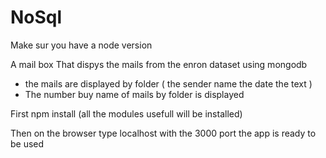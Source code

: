 # NoSql
Make sur you have a node version

A mail box
That dispys the mails from the enron dataset using mongodb

- the mails are displayed  by  folder  (
     the sender name
     the date
     the text
  )
- The number buy name of mails by folder is displayed




First
npm install (all the modules usefull will be installed)

Then on the browser type localhost with the 3000 port
the app is ready to be used
